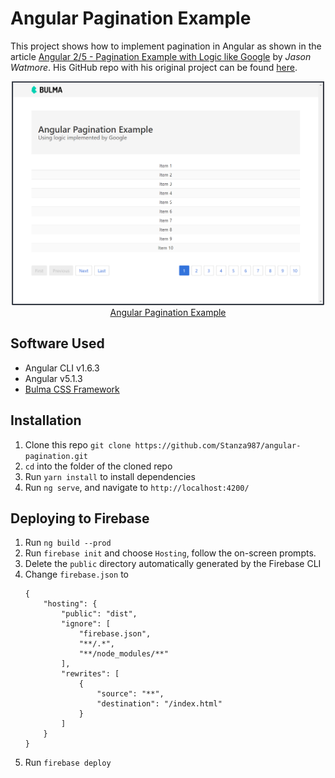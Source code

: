 # Angular Pagination Example
This project shows how to implement pagination in Angular as shown in the article [Angular 2/5 - Pagination Example with Logic like Google](http://jasonwatmore.com/post/2016/08/23/angular-2-pagination-example-with-logic-like-google) by *Jason Watmore*.  His GitHub repo with his original project can be found [here](https://github.com/cornflourblue/angular2-pagination-example).

<p align="center">
    <img width="500" height="358" src="./src/assets/png/homepage.png"><br>
    <a href="https://angularpagination.firebaseapp.com/" target="_blank">Angular Pagination Example</a>
</p>

## Software Used
* Angular CLI v1.6.3
* Angular v5.1.3
* [Bulma CSS Framework](https://bulma.io/)

## Installation
1. Clone this repo `git clone https://github.com/Stanza987/angular-pagination.git`
1. `cd` into the folder of the cloned repo
1. Run `yarn install` to install dependencies
1. Run `ng serve`, and navigate to `http://localhost:4200/`


## Deploying to Firebase
1. Run `ng build --prod`
1. Run `firebase init` and choose `Hosting`, follow the on-screen prompts.
1. Delete the `public` directory automatically generated by the Firebase CLI
1. Change `firebase.json` to
    ```
    {
        "hosting": {
            "public": "dist",
            "ignore": [
                "firebase.json",
                "**/.*",
                "**/node_modules/**"
            ],
            "rewrites": [
                {
                    "source": "**",
                    "destination": "/index.html"
                }
            ]
        }
    }
    ```
1. Run `firebase deploy`
